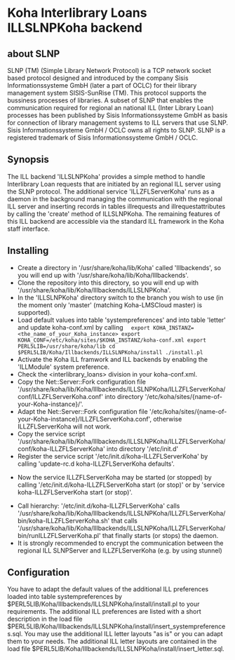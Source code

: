 # Koha Interlibrary Loans ILLSLNPKoha backend

## about SLNP
SLNP (TM) (Simple Library Network Protocol) is a TCP network socket based protocol 
designed and introduced by the company Sisis Informationssysteme GmbH (later a part of OCLC) 
for their library management system SISIS-SunRise (TM).
This protocol supports the bussiness processes of libraries.
A subset of SLNP that enables the communication required for regional an national ILL (Inter Library Loan) processes
has been published by Sisis Informationssysteme GmbH as basis for 
connection of library management systems to ILL servers that use SLNP.
Sisis Informationssysteme GmbH / OCLC owns all rights to SLNP.
SLNP is a registered trademark of Sisis Informationssysteme GmbH / OCLC.

## Synopsis
The ILL backend 'ILLSLNPKoha'  provides a simple method to handle Interlibrary Loan requests that are initiated by an regional ILL server using the SLNP protocol.
The additional service 'ILLZFLServerKoha' runs as a daemon in the background managing the communication with the regional ILL server and inserting records in tables illrequests and illrequestattributes 
by calling the 'create' method of ILLSLNPKoha. 
The remaining features of this ILL backend are accessible via the standard ILL framework in the Koha staff interface.

## Installing
* Create a directory in '/usr/share/koha/lib/Koha' called 'Illbackends', so you will end up with '/usr/share/koha/lib/Koha/Illbackends'.
* Clone the repository into this directory, so you will end up with '/usr/share/koha/lib/Koha/Illbackends/ILLSLNPKoha'.
* In the 'ILLSLNPKoha' directory switch to the branch you wish to use (in the moment only 'master' (matching Koha-LMSCloud master) is supported).
* Load default values into table 'systempreferences' and into table 'letter' and update koha-conf.xml by calling
`  export KOHA_INSTANZ=<the_name_of_your_Koha_instance>
  export KOHA_CONF=/etc/koha/sites/$KOHA_INSTANZ/koha-conf.xml
  export PERL5LIB=/usr/share/koha/lib
  cd $PERL5LIB/Koha/Illbackends/ILLSLNPKoha/install
  ./install.pl`
* Activate the Koha ILL framwork and ILL backends by enabling the 'ILLModule' system preference.
* Check the <interlibrary_loans> division in your koha-conf.xml.
* Copy the Net::Server::Fork configuration file '/usr/share/koha/lib/Koha/Illbackends/ILLSLNPKoha/ILLZFLServerKoha/conf/ILLZFLServerKoha.conf' into directory '/etc/koha/sites/{name-of-your-Koha-instance}/'.
* Adapt the Net::Server::Fork configuration file '/etc/koha/sites/{name-of-your-Koha-instance}/ILLZFLServerKoha.conf', otherwise ILLZFLServerKoha will not work.
* Copy the service script '/usr/share/koha/lib/Koha/Illbackends/ILLSLNPKoha/ILLZFLServerKoha/conf/koha-ILLZFLServerKoha' into directory '/etc/init.d'
* Register the service script '/etc/init.d/koha-ILLZFLServerKoha' by calling 'update-rc.d koha-ILLZFLServerKoha defaults'.
+ Now the service ILLZFLServerKoha may be started (or stopped) by calling '/etc/init.d/koha-ILLZFLServerKoha start (or stop)' or by 'service koha-ILLZFLServerKoha start (or stop)'.
* Call hierarchy: '/etc/init.d/koha-ILLZFLServerKoha' calls '/usr/share/koha/lib/Koha/Illbackends/ILLSLNPKoha/ILLZFLServerKoha/bin/koha-ILLZFLServerKoha.sh' that calls '/usr/share/koha/lib/Koha/Illbackends/ILLSLNPKoha/ILLZFLServerKoha/bin/runILLZFLServerKoha.pl' that finally starts (or stops) the daemon.
* It is strongly recommended to encrypt the communication between the regional ILL SLNPServer and ILLZFLServerKoha (e.g. by using stunnel)

## Configuration
You have to adapt the default values of the additional ILL preferences loaded into table systempreferences by $PERL5LIB/Koha/Illbackends/ILLSLNPKoha/install/install.pl to your requirements. 
The additional ILL preferences are listed with a short description in the load file $PERL5LIB/Koha/Illbackends/ILLSLNPKoha/install/insert_systempreferences.sql.
You may use the additional ILL letter layouts "as is" or you can adapt them to your needs. 
The additional ILL letter layouts are contained in the load file $PERL5LIB/Koha/Illbackends/ILLSLNPKoha/install/insert_letter.sql.
